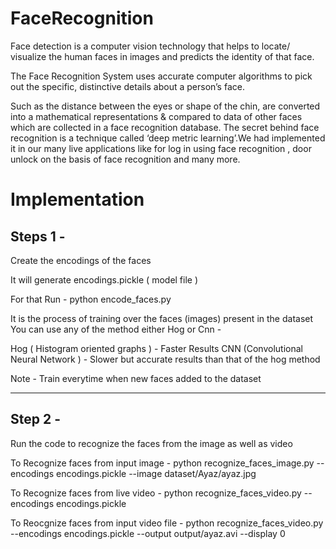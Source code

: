 # FaceRecognition
Face detection is a computer vision technology that helps to locate/ visualize the human faces in images and predicts the identity of that face. 

The Face Recognition System uses accurate computer algorithms to pick out the specific, distinctive details about a person’s face.

Such as the distance between the eyes or shape of the chin, are converted into a mathematical representations &amp; compared to data of other faces which are collected in a face recognition database.  The secret behind face recognition is a technique called ‘deep metric learning’.We had implemented it in our many live applications like for log in using face recognition , door unlock on the basis of face recognition and many more.

# Implementation

## Steps 1 - 

Create the encodings of the faces 

It will generate encodings.pickle ( model file )

For that Run - python encode_faces.py

It is the process of training over the faces (images) present in the dataset  
You can use any of the method either Hog or Cnn -

Hog ( Histogram oriented graphs ) - Faster Results
CNN (Convolutional Neural Network ) - Slower but accurate results than that of the hog method

Note - Train everytime when new faces added to the dataset


---------------------------------------------------------------

## Step 2 - 

Run the code to recognize the faces from the image as well as video


To Recognize faces from input image       -  python recognize_faces_image.py --encodings encodings.pickle --image dataset/Ayaz/ayaz.jpg 

To Recognize faces from live video        -  python recognize_faces_video.py --encodings encodings.pickle 

To Reocgnize faces from input video file  -  python recognize_faces_video.py --encodings encodings.pickle --output output/ayaz.avi --display 0


